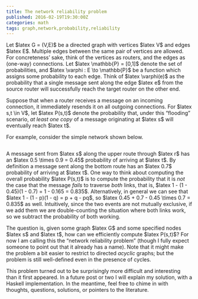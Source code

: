 ```yaml
---
title: The network reliability problem
published: 2016-02-19T19:30:00Z
categories: math
tags: graph,network,probability,reliability
---
```


<p>Let $latex G = (V,E)$ be a directed graph with vertices $latex V$ and edges $latex E$. Multiple edges between the same pair of vertices are allowed. For concreteness’ sake, think of the vertices as routers, and the edges as (one-way) connections. Let $latex \mathbb{P} = [0,1]$ denote the set of probabilities, and $latex \varphi : E \to \mathbb{P}$ be a function which assigns some probability to each edge. Think of $latex \varphi(e)$ as the probability that a single message sent along the edge $latex e$ from the source router will successfully reach the target router on the other end.</p>
<p>Suppose that when a router receives a message on an incoming connection, it immediately resends it on all outgoing connections. For $latex s,t \in V$, let $latex P(s,t)$ denote the probability that, under this “flooding” scenario, <em>at least one copy</em> of a message originating at $latex s$ will eventually reach $latex t$.</p>
<p>For example, consider the simple network shown below.</p>
<div style="text-align:center;">
<p><img src="http://byorgey.files.wordpress.com/2016/02/187e77faef9c21c1.png" alt="" /></p>
</div>
<p>A message sent from $latex s$ along the upper route through $latex r$ has an $latex 0.5 \times 0.9 = 0.45$ probability of arriving at $latex t$. By definition a message sent along the bottom route has an $latex 0.7$ probability of arriving at $latex t$. One way to think about computing the overall probability $latex P(s,t)$ is to compute the probability that it is <em>not</em> the case that the message <em>fails</em> to traverse <em>both</em> links, that is, $latex 1 - (1 - 0.45)(1 - 0.7) = 1 - 0.165 = 0.835$. Alternatively, in general we can see that $latex 1 - (1 - p)(1 - q) = p + q - pq$, so $latex 0.45 + 0.7 - 0.45 \times 0.7 = 0.835$ as well. Intuitively, since the two events are not mutually exclusive, if we add them we are double-counting the situation where both links work, so we subtract the probability of both working.</p>
<p>The question is, given some graph $latex G$ and some specified nodes $latex s$ and $latex t$, how can we efficiently compute $latex P(s,t)$? For now I am calling this the “network reliability problem” (though I fully expect someone to point out that it already has a name). Note that it might make the problem a bit easier to restrict to directed <em>acyclic</em> graphs; but the problem is still well-defined even in the presence of cycles.</p>
<p>This problem turned out to be surprisingly more difficult and interesting than it first appeared. In a future post or two I will explain my solution, with a Haskell implementation. In the meantime, feel free to chime in with thoughts, questions, solutions, or pointers to the literature.</p>
<div id="refs" class="references">

</div>

